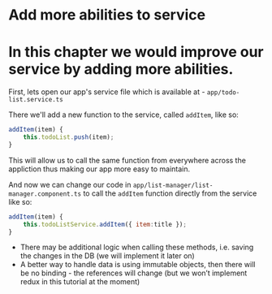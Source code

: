 # Add more abilities to service

# In this chapter we would improve our service by adding more abilities.

First, lets open our app's service file which is available at - `app/todo-list.service.ts`

There we'll add a new function to the service, called `addItem`, like so:
```javascript
addItem(item) { 
    this.todoList.push(item); 
} 
```

This will allow us to call the same function from everywhere across the appliction thus making our app more easy to maintain.

And now we can change our code in `app/list-manager/list-manager.component.ts` to call the `addItem` function directly from the service like so: 

```javascript
addItem(item) { 
    this.todoListService.addItem({ item:title }); 
} 
```

- There may be additional logic when calling these methods, i.e. saving the changes in the DB (we will implement it later on)
- A better way to handle data is using immutable objects, then there will be no binding - the references will change (but we won’t implement redux in this tutorial at the moment)

